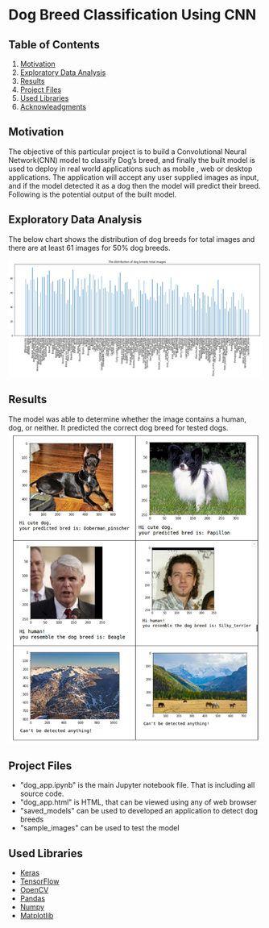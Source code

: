 # Dog Breed Classification Using CNN

## Table of Contents
1. [Motivation](#motivation)
2. [Exploratory Data Analysis](#xpoanalysis)
3. [Results](#results)
3. [Project Files](#project_files)
4. [Used Libraries](#libraries)
5. [Acknowleadgments](#acknowledgment)

## Motivation <a name="motivation" ></a>
The objective of this particular project is to build a Convolutional Neural Network(CNN) model to classify Dog’s breed, and finally the built model is used to deploy in real world applications such as mobile , web or desktop applications. The application will accept any user supplied images as input, and if the model detected it as a dog then the model will predict their breed. Following is the potential output of the built model.


## Exploratory Data Analysis <a name="xpoanalysis"></a>
The below chart shows the distribution of dog breeds for total images and there are at least 61 images for 50% dog breeds.

![](images/toatl_data_set.png)

## Results <a name="results"> </a>
The model was able to determine whether the image contains a human, dog, or neither. It predicted the correct dog breed for tested dogs.  
![](images/results.png)  

## Project Files <a name="project_files"></a>
* "dog_app.ipynb" is the main Jupyter notebook file. That is including all source code.
* "dog_app.html" is HTML, that can be viewed using any of web browser
* "saved_models" can be used to developed an application to detect dog breeds
* "sample_images" can be used to test the model

## Used Libraries <a name="libraries"> </a>
* [Keras](https://keras.io/)
* [TensorFlow](https://www.tensorflow.org/)
* [OpenCV](https://opencv.org/)
* [Pandas](https://pandas.pydata.org/)
* [Numpy](https://numpy.org/)
* [Matplotlib](https://matplotlib.org/)
